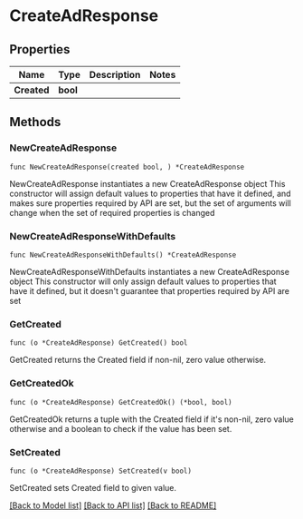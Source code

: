 # CreateAdResponse

## Properties

Name | Type | Description | Notes
------------ | ------------- | ------------- | -------------
**Created** | **bool** |  | 

## Methods

### NewCreateAdResponse

`func NewCreateAdResponse(created bool, ) *CreateAdResponse`

NewCreateAdResponse instantiates a new CreateAdResponse object
This constructor will assign default values to properties that have it defined,
and makes sure properties required by API are set, but the set of arguments
will change when the set of required properties is changed

### NewCreateAdResponseWithDefaults

`func NewCreateAdResponseWithDefaults() *CreateAdResponse`

NewCreateAdResponseWithDefaults instantiates a new CreateAdResponse object
This constructor will only assign default values to properties that have it defined,
but it doesn't guarantee that properties required by API are set

### GetCreated

`func (o *CreateAdResponse) GetCreated() bool`

GetCreated returns the Created field if non-nil, zero value otherwise.

### GetCreatedOk

`func (o *CreateAdResponse) GetCreatedOk() (*bool, bool)`

GetCreatedOk returns a tuple with the Created field if it's non-nil, zero value otherwise
and a boolean to check if the value has been set.

### SetCreated

`func (o *CreateAdResponse) SetCreated(v bool)`

SetCreated sets Created field to given value.



[[Back to Model list]](../README.md#documentation-for-models) [[Back to API list]](../README.md#documentation-for-api-endpoints) [[Back to README]](../README.md)


